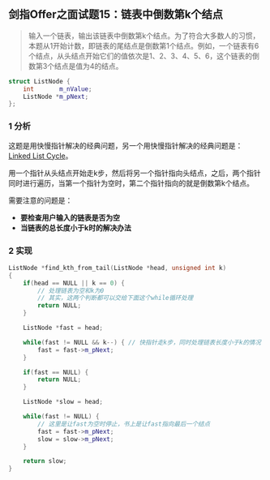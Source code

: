 ## 剑指Offer之面试题15：链表中倒数第k个结点

> 输入一个链表，输出该链表中倒数第k个结点。为了符合大多数人的习惯，本题从1开始计数，即链表的尾结点是倒数第1个结点。例如，一个链表有6个结点，从头结点开始它们的值依次是1、2、3、4、5、6，这个链表的倒数第3个结点是值为4的结点。

``` C++
struct ListNode {
	int       m_nValue;
	ListNode *m_pNext;
};
```

### 1 分析

这题是用快慢指针解决的经典问题，另一个用快慢指针解决的经典问题是：[Linked List Cycle](http://blog.csdn.net/luofengmacheng/article/details/22158471)。

用一个指针从头结点开始走k步，然后将另一个指针指向头结点，之后，两个指针同时进行遍历，当第一个指针为空时，第二个指针指向的就是倒数第k个结点。

需要注意的问题是：

* **要检查用户输入的链表是否为空**
* **当链表的总长度小于k时的解决办法**

### 2 实现

``` C++
ListNode *find_kth_from_tail(ListNode *head, unsigned int k)
{
	if(head == NULL || k == 0) { 
		// 处理链表为空和k为0
		// 其实，这两个判断都可以交给下面这个while循环处理
		return NULL;
	}

	ListNode *fast = head;

	while(fast != NULL && k--) { // 快指针走k步，同时处理链表长度小于k的情况
		fast = fast->m_pNext;
	}

	if(fast == NULL) {
		return NULL;
	}

	ListNode *slow = head;

	while(fast != NULL) {
		// 这里是让fast为空时停止，书上是让fast指向最后一个结点
		fast = fast->m_pNext;
		slow = slow->m_pNext;
	}

	return slow;
}
```

